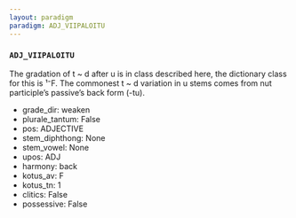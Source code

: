 ```yaml
---
layout: paradigm
paradigm: ADJ_VIIPALOITU
---
```

### ` ADJ_VIIPALOITU `

The gradation of t ~ d after u is in class described here, the dictionary class for this is ¹⁻F. The commonest t ~ d variation in u stems comes from nut participle’s passive’s back form (-tu).
* grade_dir: weaken
* plurale_tantum: False
* pos: ADJECTIVE
* stem_diphthong: None
* stem_vowel: None
* upos: ADJ
* harmony: back
* kotus_av: F
* kotus_tn: 1
* clitics: False
* possessive: False
